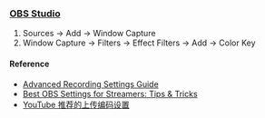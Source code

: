 ### [OBS Studio](https://obsproject.com/)

1. Sources → Add → Window Capture
2. Window Capture → Filters → Effect Filters → Add → Color Key

#### Reference

- [Advanced Recording Settings Guide](https://obsproject.com/kb/advanced-recording-settings-guide)
- [Best OBS Settings for Streamers: Tips & Tricks](https://wpstream.net/obs-settings/)
- [YouTube 推荐的上传编码设置](https://support.google.com/youtube/answer/1722171)